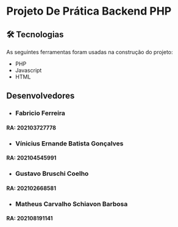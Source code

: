 # Projeto De Prática Backend PHP

## 🛠 Tecnologias
As seguintes ferramentas foram usadas na construção do projeto:

- PHP
- Javascript
- HTML

## Desenvolvedores

- ### Fabricio Ferreira 
#### RA: 202103727778
- ### Vínicius Ernande Batista Gonçalves 
#### RA: 202104545991
- ### Gustavo Bruschi Coelho
#### RA: 202102668581
- ### Matheus Carvalho Schiavon Barbosa
#### RA: 202108191141


